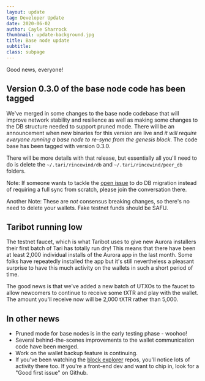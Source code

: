 ```yaml
---
layout: update
tag: Developer Update
date: 2020-06-02
author: Cayle Sharrock
thumbnail: update-background.jpg
title: Base node update
subtitle:
class: subpage
---
```


Good news, everyone!

## Version 0.3.0 of the base node code has been tagged

We've merged in some changes to the base node codebase that will improve network stability and resilience as well as making some changes to the DB structure needed to support
pruned mode. There will be an announcement when new binaries for this version are live and _it will require everyone running a base node to re-sync from the genesis block_. The
code base has been tagged with version 0.3.0.

There will be more details with that release, but essentially all you'll need to do is delete the `~/.tari/rincewind/db` and `~/.tari/rincewind/peer_db` folders.

Note: If someone wants to tackle the
[open issue](https://github.com/tari-project/tari/issues/1920) to do DB migration instead of requiring a full sync from scratch, please join the conversation there.

Another Note: These are _not_ consensus breaking changes, so there's no need to delete your wallets. Fake testnet funds should be SAFU.

## Taribot running low

The testnet faucet, which is what Taribot uses to give new Aurora installers their first batch of Tari has totally run dry! This means that there have been at least 2,000
individual installs of the Aurora app in the last month. Some folks have repeatedly installed the app but it's still nevertheless a pleasant surprise to have this much activity on
the wallets in such a short period of time.

The good news is that we've added a new batch of UTXOs to the faucet to allow newcomers to continue to receive some tXTR and play with the wallet. The amount you'll receive now
will be 2,000 tXTR rather than 5,000.

## In other news

- Pruned mode for base nodes is in the early testing phase - woohoo!
- Several behind-the-scenes improvements to the wallet communication code have been merged.
- Work on the wallet backup feature is continuing.
- If you've been watching the
  [block explorer](https://github.com/tari-project/block-explorer-frontend) repos, you'll notice lots of activity there too. If you're a front-end dev and want to chip in, look for
  a "Good first issue" on Github.
